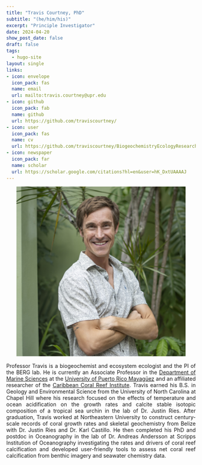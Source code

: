 ```yaml
---
title: "Travis Courtney, PhD"
subtitle: "(he/him/his)"
excerpt: "Principle Investigator"
date: 2024-04-20
show_post_date: false
draft: false
tags:
  - hugo-site
layout: single
links:
- icon: envelope
  icon_pack: fas
  name: email
  url: mailto:travis.courtney@upr.edu
- icon: github
  icon_pack: fab
  name: github
  url: https://github.com/traviscourtney/
- icon: user 
  icon_pack: fas
  name: cv
  url: https://github.com/traviscourtney/BiogeochemistryEcologyResearchGroup/raw/main/content/communications/TravisCourtneyCV.pdf
- icon: newspaper
  icon_pack: far
  name: scholar
  url: https://scholar.google.com/citations?hl=en&user=hK_DxtUAAAAJ
---
```


<div style="text-align: center;">
<img src="featured-hex.PNG" width="450"> 
</div>

<div style="text-align: justify;">

Professor Travis is a biogeochemist and ecosystem ecologist and the PI of the BERG lab. He is currently an Associate Professor in the [Department of Marine Sciences](https://www.uprm.edu/cima/) at the [University of Puerto Rico Mayagüez](https://www.uprm.edu/) and an affiliated researcher of the [Caribbean Coral Reef Institute](https://www.uprm.edu/ccri/). Travis earned his B.S. in Geology and Environmental Science from the University of North Carolina at Chapel Hill where his research focused on the effects of temperature and ocean acidification on the growth rates and calcite stable isotopic composition of a tropical sea urchin in the lab of Dr. Justin Ries. After graduation, Travis worked at Northeastern University to construct century-scale records of coral growth rates and skeletal geochemistry from Belize with Dr. Justin Ries and Dr. Karl Castillo. He then completed his PhD and postdoc in Oceanography in the lab of Dr. Andreas Andersson at Scripps Institution of Oceanography investigating the rates and drivers of coral reef calcification and developed user-friendly tools to assess net coral reef calcification from benthic imagery and seawater chemistry data.

</div>
